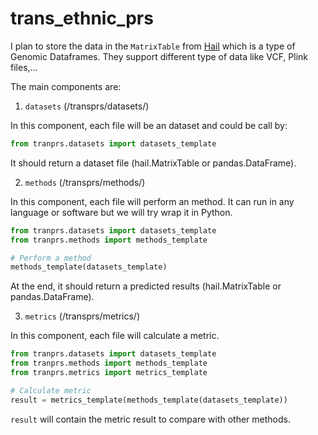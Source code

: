 # trans_ethnic_prs

I plan to store the data in the `MatrixTable` from [Hail](https://hail.is/docs/0.2/overview/matrix_table.html?highlight=matrix%20table) which is a type of Genomic Dataframes. They support different type of data like VCF, Plink files,...

The main components are:

1. `datasets` (/transprs/datasets/)

In this component, each file will be an dataset and could be call by:

```python
from tranprs.datasets import datasets_template
```

It should return a dataset file (hail.MatrixTable or pandas.DataFrame).

2. `methods` (/transprs/methods/)

In this component, each file will perform an method. It can run in any language or software but we will try wrap it in Python.

```python
from tranprs.datasets import datasets_template
from tranprs.methods import methods_template

# Perform a method
methods_template(datasets_template)
```

At the end, it should return a predicted results (hail.MatrixTable or pandas.DataFrame).

3. `metrics` (/transprs/metrics/)

In this component, each file will calculate a metric.

```python
from tranprs.datasets import datasets_template
from tranprs.methods import methods_template
from tranprs.metrics import metrics_template

# Calculate metric
result = metrics_template(methods_template(datasets_template))
```

`result` will contain the metric result to compare with other methods.
